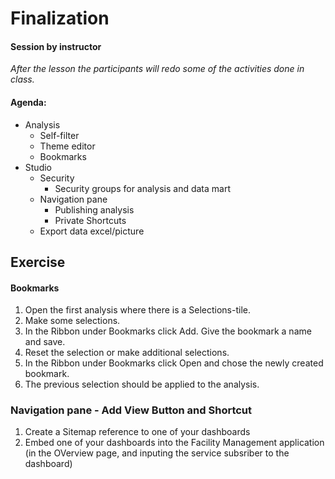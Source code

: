 ﻿# Finalization

#### Session by instructor

_After the lesson the participants will redo some of the activities done in class._

#### Agenda:

- Analysis
    - Self-filter
    - Theme editor
    - Bookmarks
- Studio
    - Security
        - Security groups for analysis and data mart
    - Navigation pane
        - Publishing analysis
        - Private Shortcuts
    - Export data excel/picture

## Exercise


<!-- #### Settings
The settings pane is located on the right side of an analysis in edit-mode. Here you can adjust and set default appearances of the analysis.

**Themes**
1. In Genus Desktop, open **Discovery** and click on **Themes** under **Analysis**.
2. Create a new theme. Either make your own theme, or choose one of the predefined themes **Light**, **Superlight** or **Dark**
3. Open one of the previous analysis in edit-mode. Under **Settings** there is an option for Theme, pick the theme you have made.
4. Save and preview.  -->

#### Bookmarks

1. Open the first analysis where there is a Selections-tile.
2. Make some selections.
3. In the Ribbon under Bookmarks click Add. Give the bookmark a name and save.
4. Reset the selection or make additional selections.
5. In the Ribbon under Bookmarks click Open and chose the newly created bookmark.
6. The previous selection should be applied to the analysis.

### Navigation pane - Add View Button and Shortcut

1. Create a Sitemap reference to one of your dashboards
2. Embed one of your dashboards into the Facility Management application (in the OVerview page, and inputing the service subsriber to the dashboard)
